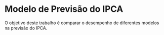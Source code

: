 # Modelo de Previsão do IPCA

O objetivo deste trabalho é comparar o desempenho de diferentes modelos na previsão do IPCA.

